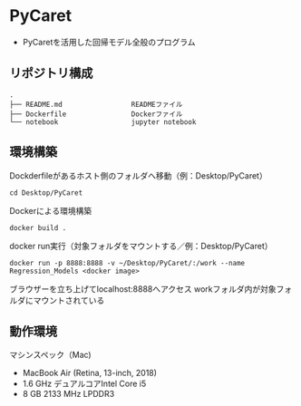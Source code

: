 # PyCaret
* PyCaretを活用した回帰モデル全般のプログラム

## リポジトリ構成
```
.
├── README.md                 READMEファイル
├── Dockerfile                Dockerファイル
└── notebook                  jupyter notebook
```

## 環境構築
Dockderfileがあるホスト側のフォルダへ移動（例：Desktop/PyCaret）
```
cd Desktop/PyCaret
```
Dockerによる環境構築
```
docker build .
```
docker run実行（対象フォルダをマウントする／例：Desktop/PyCaret）
```
docker run -p 8888:8888 -v ~/Desktop/PyCaret/:/work --name Regression_Models <docker image>
```
ブラウザーを立ち上げてlocalhost:8888へアクセス
workフォルダ内が対象フォルダにマウントされている

## 動作環境
マシンスペック（Mac)
- MacBook Air (Retina, 13-inch, 2018)
- 1.6 GHz デュアルコアIntel Core i5
- 8 GB 2133 MHz LPDDR3